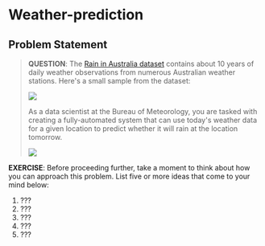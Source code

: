 # Weather-prediction
## Problem Statement

> **QUESTION**: The [Rain in Australia dataset](https://kaggle.com/jsphyg/weather-dataset-rattle-package) contains about 10 years of daily weather observations from numerous Australian weather stations. Here's a small sample from the dataset:
> 
> ![](https://i.imgur.com/5QNJvir.png)
>
> As a data scientist at the Bureau of Meteorology, you are tasked with creating a fully-automated system that can use today's weather data for a given location to predict whether it will rain at the location tomorrow. 
>
>
> ![](https://i.imgur.com/KWfcpcO.png)


**EXERCISE**: Before proceeding further, take a moment to think about how you can approach this problem. List five or more ideas that come to your mind below:

1. ???
2. ???
3. ???
4. ???
5. ???
